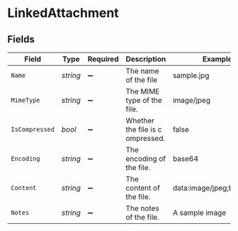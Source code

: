 # LinkedAttachment


## Fields

| Field                            | Type                             | Required                         | Description                      | Example                          |
| -------------------------------- | -------------------------------- | -------------------------------- | -------------------------------- | -------------------------------- |
| `Name`                           | *string*                         | :heavy_minus_sign:               | The name of the file             | sample.jpg                       |
| `MimeType`                       | *string*                         | :heavy_minus_sign:               | The MIME type of the file.       | image/jpeg                       |
| `IsCompressed`                   | *bool*                           | :heavy_minus_sign:               | Whether the file is c ompressed. | false                            |
| `Encoding`                       | *string*                         | :heavy_minus_sign:               | The encoding of the file.        | base64                           |
| `Content`                        | *string*                         | :heavy_minus_sign:               | The content of the file.         | data:image/jpeg;base64,...       |
| `Notes`                          | *string*                         | :heavy_minus_sign:               | The notes of the file.           | A sample image                   |